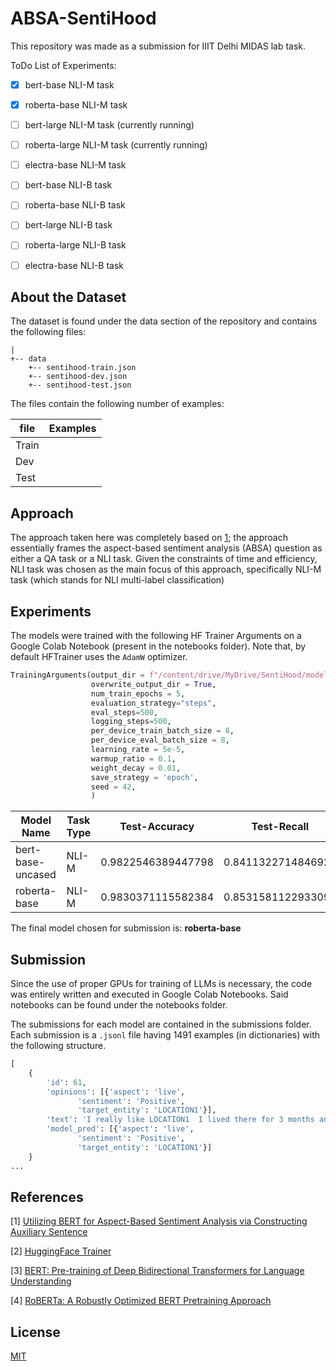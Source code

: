 # ABSA-SentiHood

This repository was made as a submission for IIIT Delhi MIDAS lab task. 

ToDo List of Experiments:

- [x] bert-base NLI-M task  
- [x] roberta-base NLI-M task
- [ ] bert-large NLI-M task (currently running)
- [ ] roberta-large NLI-M task (currently running)
- [ ] electra-base NLI-M task
- [ ] bert-base NLI-B task  
- [ ] roberta-base NLI-B task
- [ ] bert-large NLI-B task 
- [ ] roberta-large NLI-B task 
- [ ] electra-base NLI-B task


## About the Dataset

The dataset is found under the data section of the repository and contains the following files:

```file
|
+-- data
    +-- sentihood-train.json
    +-- sentihood-dev.json
    +-- sentihood-test.json
```

The files contain the following number of examples: 


| file | Examples |
| --- | --- |
| Train | |
| Dev |  |
| Test | | 


## Approach
The approach taken here was completely based on [1](#references); the approach essentially frames the aspect-based sentiment analysis (ABSA) question as either a QA task or a NLI task. Given the constraints of time and efficiency, NLI task was chosen as the main focus of this approach, specifically NLI-M task (which stands for NLI multi-label classification)

## Experiments

The models were trained with the following HF Trainer Arguments on a Google Colab Notebook (present in the notebooks folder). Note that, by default HFTrainer uses the `AdamW` optimizer. 

```python
TrainingArguments(output_dir = f"/content/drive/MyDrive/SentiHood/models/{model_name}",
                  overwrite_output_dir = True,
                  num_train_epochs = 5,
                  evaluation_strategy="steps",
                  eval_steps=500,
                  logging_steps=500, 
                  per_device_train_batch_size = 8,
                  per_device_eval_batch_size = 8,
                  learning_rate = 5e-5,
                  warmup_ratio = 0.1,
                  weight_decay = 0.01,
                  save_strategy = 'epoch',
                  seed = 42,
                  )

```

| Model Name |Task Type| Test-Accuracy | Test-Recall | Test-Precision | Test-F1 |
| --- | --- | --- | --- | --- | --- |
| bert-base-uncased | NLI-M | 0.9822546389447798 | 0.8411322714846929 | 0.8733654497362174 | 0.8567007821344529 |
| roberta-base | NLI-M | 0.9830371115582384 | 0.8531581122933095 | 0.8630080220007996 | 0.8578191613396783 |


The final model chosen for submission is: **roberta-base**


## Submission

Since the use of proper GPUs for training of LLMs is necessary, the code was entirely written and executed in Google Colab Notebooks. Said notebooks can be found under the notebooks folder. 

The submissions for each model are contained in the submissions folder. Each submission is a `.jsonl` file having 1491 examples (in dictionaries) with the following structure.

```python
[
    {
        'id': 61,
        'opinions': [{'aspect': 'live',
               'sentiment': 'Positive',
               'target_entity': 'LOCATION1'}],
        'text': 'I really like LOCATION1  I lived there for 3 months and had a lot of fun',
        'model_pred': [{'aspect': 'live',
               'sentiment': 'Positive',
               'target_entity': 'LOCATION1'}]
    }
...
```


## References

[1] [Utilizing BERT for Aspect-Based Sentiment Analysis via Constructing Auxiliary Sentence](https://aclanthology.org/N19-1035.pdf)

[2] [HuggingFace Trainer](https://huggingface.co/docs/transformers/main_classes/trainer#trainer)

[3] [BERT: Pre-training of Deep Bidirectional Transformers for Language Understanding](https://arxiv.org/abs/1810.04805)

[4] [RoBERTa: A Robustly Optimized BERT Pretraining Approach](https://arxiv.org/abs/1907.11692)



## License
[MIT](https://choosealicense.com/licenses/mit/)